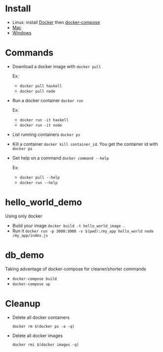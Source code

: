 # Install

  + Linux: install [Docker](https://docs.docker.com/linux/step_one/) then [docker-compose](https://docs.docker.com/compose/install/)
  + [Mac](https://docs.docker.com/mac/step_one/)
  + [Windows](https://docs.docker.com/windows/step_one/)

# Commands

* Download a docker image with `docker pull`

  Ex:
  + `docker pull haskell`
  + `docker pull node`

* Run a docker container `docker run`

  Ex:
  + `docker run -it haskell`
  + `docker run -it node`

* List running containers `docker ps`

* Kill a container `docker kill container_id`. You get the container id with `docker ps`

* Get help on a command `docker command --help`

  Ex:
  + `docker pull --help`
  + `docker run --help`

# hello_world_demo 

  Using only docker

  + Build your image `docker build -t hello_world_image .`
  + Run it `docker run -p 3000:3000 -v $(pwd):/my_app hello_world node /my_app/index.js`  

# db_demo

  Taking advantage of docker-compose for cleaner/shorter commands

  + `docker-compose build`
  + `docker-compose up`

# Cleanup

* Delete all docker containers

  `docker rm $(docker ps -a -q)`

* Delete all docker images

  `docker rmi $(docker images -q)`

